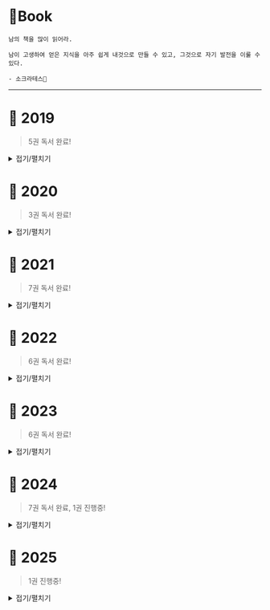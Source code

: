 # 📖Book

```
남의 책을 많이 읽어라.

남이 고생하여 얻은 지식을 아주 쉽게 내것으로 만들 수 있고, 그것으로 자기 발전을 이룰 수 있다.

- 소크라테스🧙‍
```

---

# 📅 2019

> 5권 독서 완료!

<details>
<summary>접기/펼치기</summary>

### 01. 모던 자바스크립트 입문

`📅 2019`

**✔ 완독**

💬 아예 프로그래밍을 모르는 사람들도 볼 수 있도록 설명되어있다. 너무 세세한 부분까지 설명하고 있어 지식이 조금 있다면 지루할 수 있지만 세세하게 놓쳤던 부분을 잡을 수 있었다.

---

### 02. 리액트를 다루는 기술

`📅 2019`

**✔ 완독**

💬 리액트의 교과서. 다른 리액트 책들보다 최신 트렌드에 맞게 설명이 잘 되어있다.

---

### 03. 자바 ORM 표준 JPA 프로그래밍

`📅 2019`

**✖ 중단**

💬 필요한 부분만 찾아서 봄. 차후 개념잡기 위해 차근차근 읽을 예정.

---

### 04. Clean Code

`📅 2019` `📅 2021`

**✖ 중단**

💬 매번 뒤쪽의 코드 폭탄 이후부터 더이상 진행하지를 못함..

---

### 05. HTTP 완벽 가이드

**✖ 중단**

💬 현재 읽기에는 너무 레거시 하며, 프론트쪽에 집중된 내용.

---
</details>

# 📅 2020

> 3권 독서 완료!

<details>
<summary>접기/펼치기</summary>

### 01. 불친절한 SQL 프로그래밍

`📅 2020`

**✔ 완독**

💬 오라클 중심으로 설명. SQL 개념책보다는 `SQL 사전`같은 느낌과 더 가깝다.

---

### 02. 친절한 SQL 튜닝

`📅 2020`

**✔ 완독**

💬 오라클 중심으로 설명. 이해하기 쉽게 튜닝을 풀어나간다.

---

### 03. 테스트 주도 개발

`📅 2020`

**✔ 완독**

💬 TDD 개발론의 개념을 잡아주는 책. 개념만 있는 책이라 실제 TDD 사용하려면 다른 레퍼런스를 참고해야하는게 조금 아쉽다.

---
</details>

# 📅 2021

> 7권 독서 완료!

<details>
<summary>접기/펼치기</summary>

### 01. Java의 정석

`📅 2021`

**✔ 완독**

💬 진작 볼걸.. 기본서로써 아주 좋은 책이다.

---

### 02. Hello Coding 그림으로 개념을 이해하는 알고리즘

`📅 2021`

**✔ 완독**

💬 자료구조와 알고리즘을 많은 예시로 굉장히 쉽게 설명해준다. 완전 기초(log의 정의부터 O(n) 등..) 레벨부터 알려주며 책이 굉장히 술술 쉽게 읽힌다.

---

### 03. 스프링부트 코드 공작소

`📅 2021`

**✖ 중단**

💬 책 내의 스프링부트 버전이 너무 낮아 실습을 진행하며 빈번한 오류 발생. 오류 해결하면서 지쳐버렸다. 책을 살땐 꼭 출판 일자를 확인하자.

---

### 04. 코드로 배우는 스프링부트 웹 프로젝트

`📅 2021`

**✔ 완독**

💬 인프런강의에서 진행한 프로젝트와는 다른식으로 코드들의 구성이 전개되는것이 조금 특이했다. 아무래도 완전 최신느낌은 아니였지만 실무에서 이런식으로 사용하는곳이 많겠구나 라는 생각이 들었다. 코드 자체가 스프링부트 기반이 아닌 스프링 기반의 약간의 레거시코드 같은 느낌이 있었다. 실무 위주로 따라하는 책이라 개념이 조금 부족한 부분은 많이 아쉬웠지만 가볍게 훑기는 좋았다.

---

### 05. 토비의 스프링 3.1

`📅 2021~2022`

**✔ 완독**

💬 3.1 버전이라 지금과 스프링 구현방식은 다를 수 있지만 개념은 동일하다. 스프링의 개념적인 부분을 이해할 수 있는 좋은 책이다. 또한 책 내에서 얘기해주는 개발 가이드가 오래된 책임에도 불구하고 세련된다. 대신 너무 긴시간에 걸쳐 읽어서 그런지 한번 더 읽어볼 예정이다.

---

### 06. 코딩인터뷰 완전 분석

`📅 2021`

**✔ 완독**

💬 모든 챕터의 연습문제들을 다 풀진 못했다. 개념정도만 훑었는데 책 내용이 굉장히 좋다. 나중에 한번 더 읽어볼 예정이다.

---

### 07. 리팩터링

`📅 2021`

**✔ 완독**

💬 표지를 바꿔야할 책 중 하나이다. 표지보고 전공책 느낌이 나서 재미없을것 같아서 미뤄왔는데 내용도 좋고 술술 읽히는 좋은 책이었다.

---
</details>

# 📅 2022

> 6권 독서 완료!

<details>
<summary>접기/펼치기</summary>

### 01. 1일 1로그 100일 완성 IT지식

`📅 2022`

**✔ 완독**

💬 친구를 IT업계로 끌어오기 위해 읽었던 책. 상식을 조금 환기시키는 용도로 좋았음. 재미있는 예시가 많아서 좋았다.

---

### 02. 객체지향의 사실과 오해

`📅 2022`

**✔ 완독**

💬 추상적으로 머리 속에만 있던 개념들을 가시적으로 책을 통해 텍스트로 접할 수 있던 점이 좋았다. 또한 책 내의 비유가 굉장하다.

---

### 03. Unit Testing (단위 테스트)

`📅 2022`

**✔ 완독**

💬 다른 테스트코드를 다루는 책에서 볼 수 없는 내용들이 가득하다. 테스트 코드뿐만이 아닌 여러 전반적인 클린코드 + 클린 아키텍처가 살짝 가미되어 있다. 아쉬운 점이라고 하면 번역이.....

---

### 04. 엘레강트 오브젝트

`📅 2022`

**✔ 완독**

💬 처음엔 저자의 단호한 어조에 당황했으나, 단호한 어조 덕에 경각심이 더 생기게 되었다. 예시도 많고 가볍게 읽기 좋은 책.

---

### 05. 함께자라기

`📅 2022`

**✔ 완독**

💬 내 기준 당연한 얘기를 하고있어서 크게 와닿진 않았음.

---

### 06. 이펙티브 자바

`📅 2022`

**✔ 완독**

💬 왜 신입때 읽다가 포기했는지 알 수 있었다. 현재 상황이랑 맞지 않은 내용도 많지만 어느정도 개발에 데여보아야 공감할 수 있는 부분이 많았음.

---
</details>

# 📅 2023

> 6권 독서 완료!

<details>
<summary>접기/펼치기</summary>

### 01. 도메인 주도 개발 시작하기

`📅 2023`

**✔ 완독**

💬 간단한 DDD 자체의 개념을 잘 알려주는 책이다. java, spring, jpa 기반의 기술셋을 가지고 있는 사람에게 더 적합한 DDD 책이다.

---

### 02. 도메인 주도 서비스로 시작하는 마이크로서비스 개발

`📅 2023`

**✔ 완독**

💬 좋은 책이었으나 살짝 어려운 감이 있긴 하였음. 다시 읽을 예정.

---

### 03. 프로그래머의 뇌

`📅 2023`

**✖ 중단**

💬 2022년 당시 다 읽었으나 시간이 살짝 지나고 나니 책에 대한 기억이 별로 없음.. 다시 읽어야 할듯.

---

### 04. 레거시 코드 활용 전략

`📅 2023`

**✔ 완독**

💬 생각보다 난이도가 있으며 재미가 별로 없다.

---

### 05. 리액트를 다루는 기술

`📅 2019` `📅 2023`

**✔ 완독**

💬 2019년 처음 읽었던 시점보다 많이 달라진 내용으로 새롭게 알게된 점이 많았음.

---

### 06. 클린 아키텍처

`📅 2023`

**✖ 중단**

💬 어거지로 다 읽었기 때문에 다시 읽을 예정.

---
</details>

# 📅 2024

> 7권 독서 완료, 1권 진행중!

<details>
<summary>접기/펼치기</summary>

### 01. Kotlin in Action

`📅 2024`

**✔ 완독**

💬 완독 했지만 완독한 것 같지 않음. 생각보다 코틀린 개념이 복잡했어서 다시 읽을 예정.

---

### 02. 오브젝트

`📅 2024`

**✔ 완독**

💬 중반의 코드 전개 방식부터 어떻게 이런 생각을 하면서 코드를 짜지? 라는 생각과 함께 저자가 천재 아닌가 라는 생각을 많이 하게 된 책임. 중반부터 난이도가 조금 있는 편이라 한번 더 읽을 예정.

---

### 03. 함수형 프로그래밍 with 자바

`📅 2024`

**✔ 완독**

💬 책 내용은 어렵지 않음. javaScript와 비슷하게 생각하면 좀 더 이해하기 쉽다. 자바에서의 함수형은 어떤것인가를 잘 알려주는 책.

---

### 04. 데이터 중심 애플리케이션 설계

`📅 2024`

**✔ 완독**

💬 최고의 책. 대신 연차가 적으면 이해하기 힘들 수도. 내부적으로 데이터들을 어떻게 관리할 것인지, 어떤 방식으로 아키텍처를 구현할 것인지에 대해 알려줌. 다시 한번 읽을 예정.

---

### 05. Release의 모든 것

`📅 2024`

**✔ 완독**

💬 저자가 자신의 경험에 비롯하여 운영시 생기는 문제점과 해결법을 알려준다. 생각보다 옛날얘기를 많이하지만 그 경험이 현재와 그리 동떨어지지 않다. 나름의 인사이트를 얻을 수 있는 책.

---

### 06. 24단계 실습으로 정복하는 쿠버네티스

`📅 2024`

**✖ 중단**

💬 인프라 전문가가 아닌 백엔드 개발자가 쿠버네티스를 이해하기에 딱 괜찮은 책. 아쉽게도 스터디가 중간에 파해서 완독하지는 못했다.

---

### 07. 클라우드 네이티브 스프링 인 액션

`📅 2024`

**✖ 중단**

💬 Spring Cloud 기반의 Spring 서비스를 어떻게 구성하는지 실습을 통해 진행하는 아주아주 좋은책.. 이지만 실제로 실무에서 이정도의 최신 기술을 사용하기 힘들다. 사실 본인의 경우 클라우드 기반 스프링 서비스가 궁금해서 스터디를 시작했는데, 타이밍 좋게 팀내 도입이 필요했던 시기가 있어서 그때 도움이 되긴 하였다. 대신 모든 내용을 숙지하지 못해서 다시 읽어볼 예정.

---

### 08. 아파치 카프카 애플리케이션 프로그래밍 with 자바

`📅 2024~2025`

**🕥 진행중**

💬 

---
</details>

# 📅 2025

> 1권 진행중!

<details>
<summary>접기/펼치기</summary>

### 01. 디자인 패턴의 아름다움

`📅 2025`

**🕥 진행중**

💬 

---
</details>

